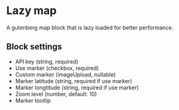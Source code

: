 # Lazy map

A gutenberg map block that is lazy loaded for better performance.

## Block settings

+ API key (string, required)
+ Use marker (checkbox, required)
+ Custom marker (imageUpload, nullable)
+ Marker latitude (string, required if use marker)
+ Marker longtitude (string, required if use marker)
+ Zoom level (number, default: 10)
+ Marker tooltip